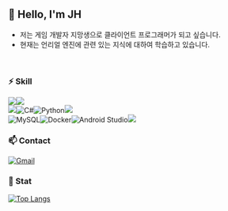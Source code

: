 
## 👋 Hello, I'm JH

+ 저는 게임 개발자 지망생으로 클라이언트 프로그래머가 되고 싶습니다.
+ 현재는 언리얼 엔진에 관련 있는 지식에 대하여 학습하고 있습니다.
<br>

### ⚡ Skill

<img src="https://img.shields.io/badge/unreal%20engine-%23313131.svg?&style=for-the-badge&logo=unreal%20engine&logoColor=white" /><img src="https://img.shields.io/badge/unity-%23000000.svg?&style=for-the-badge&logo=unity&logoColor=white" />
<br>
<img src="https://img.shields.io/badge/c++-00599C?style=for-the-badge&logo=C%2B%2B&logoColor=white">![C#](https://img.shields.io/badge/c%23-%23239120.svg?style=for-the-badge&logo=csharp&logoColor=white)![Python](https://img.shields.io/badge/python-3670A0?style=for-the-badge&logo=python&logoColor=ffdd54)<img src="https://img.shields.io/badge/javascript-F7DF1E?style=for-the-badge&logo=javascript&logoColor=white">
<br>
![MySQL](https://img.shields.io/badge/mysql-4479A1.svg?style=for-the-badge&logo=mysql&logoColor=white)![Docker](https://img.shields.io/badge/docker-%230db7ed.svg?style=for-the-badge&logo=docker&logoColor=white)![Android Studio](https://img.shields.io/badge/android%20studio-346ac1?style=for-the-badge&logo=android%20studio&logoColor=white)<img src="https://img.shields.io/badge/springboot-6DB33F?&style=for-the-badge&logo=springboot&logoColor=white" />
<br>

### 📫 Contact

[![Gmail](https://img.shields.io/badge/Gmail-D14836?style=for-the-badge&logo=gmail&logoColor=white&link=mailto:navyysys1@gmail.com)](mailto:navysys1@gmail.com)
<br>

### 🌱 Stat

[![Top Langs](https://github-readme-stats.vercel.app/api/top-langs/?username=navysys&layout=compact)](https://github.com/anuraghazra/github-readme-stats)
<!--
**navysys/navysys** is a ✨ _special_ ✨ repository because its `README.md` (this file) appears on your GitHub profile.

Here are some ideas to get you started:

- 🔭 I’m currently working on ...
- 🌱 I’m currently learning ...
- 👯 I’m looking to collaborate on ...
- 🤔 I’m looking for help with ...
-  Ask me about ...
-  How to reach me: ...
- 😄 Pronouns: ...
-  Fun fact: ...
-->
